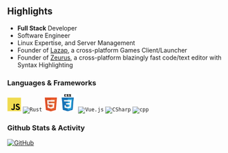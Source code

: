 
## Highlights
- **Full Stack** Developer
- Software Engineer
- Linux Expertise, and Server Management
- Founder of [Lazap](https://github.com/DashCruft-Nation/lazap), a cross-platform Games Client/Launcher
- Founder of [Zeurus](https://github.com/DashCruft/Zeurus), a cross-platform blazingly fast code/text editor with Syntax Highlighting 
 
### Languages & Frameworks

<code>![JavaScript][javascript]</code>
<code><img src="http://rust-lang.org/logos/rust-logo-512x512.png" alt="Rust" width="39" height="39"></code>
<code>![HTML][html]</code>
<code><img src="https://raw.githubusercontent.com/devicons/devicon/master/icons/css3/css3-original-wordmark.svg" alt="CSS" width="40" height="40"></code>
<code><img src="https://upload.wikimedia.org/wikipedia/commons/thumb/9/95/Vue.js_Logo_2.svg/1200px-Vue.js_Logo_2.svg.png" alt="Vue.js" width="32" height="32"></code>
<code><img src="https://user-images.githubusercontent.com/59381835/144502978-498d9866-9df1-4420-9fef-a33003c184ed.png" alt="CSharp" width="35" height="35"></code>
<code><img src="https://upload.wikimedia.org/wikipedia/commons/thumb/1/18/ISO_C%2B%2B_Logo.svg/640px-ISO_C%2B%2B_Logo.svg.png" alt="cpp" width="32" height="35"></code>

### Github Stats & Activity
[![GitHub](https://github-readme-stats.vercel.app/api?username=DashCruft&show_icons=true&theme=tokyonight&&hide_border=true&border_radius=20px)](https://github.com/DashCruft)


[javascript]: https://raw.githubusercontent.com/ElCholoGamer/ElCholoGamer/master/icons/javascript.png
[html]: https://raw.githubusercontent.com/ElCholoGamer/ElCholoGamer/master/icons/html.png
